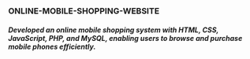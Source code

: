### ONLINE-MOBILE-SHOPPING-WEBSITE

##### Developed an online mobile shopping system with HTML, CSS, JavaScript, PHP, and MySQL, enabling users to browse and purchase mobile phones efficiently.
